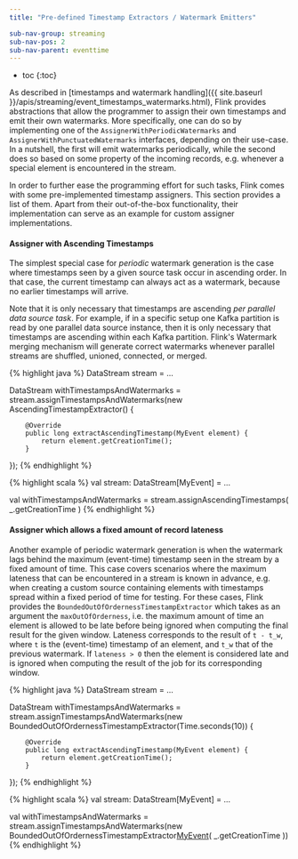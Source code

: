 ```yaml
---
title: "Pre-defined Timestamp Extractors / Watermark Emitters"

sub-nav-group: streaming
sub-nav-pos: 2
sub-nav-parent: eventtime
---
```

<!--
Licensed to the Apache Software Foundation (ASF) under one
or more contributor license agreements.  See the NOTICE file
distributed with this work for additional information
regarding copyright ownership.  The ASF licenses this file
to you under the Apache License, Version 2.0 (the
"License"); you may not use this file except in compliance
with the License.  You may obtain a copy of the License at

  http://www.apache.org/licenses/LICENSE-2.0

Unless required by applicable law or agreed to in writing,
software distributed under the License is distributed on an
"AS IS" BASIS, WITHOUT WARRANTIES OR CONDITIONS OF ANY
KIND, either express or implied.  See the License for the
specific language governing permissions and limitations
under the License.
-->

* toc
{:toc}

As described in [timestamps and watermark handling]({{ site.baseurl }}/apis/streaming/event_timestamps_watermarks.html),
Flink provides abstractions that allow the programmer to assign their own timestamps and emit their own watermarks. More specifically, 
one can do so by implementing one of the `AssignerWithPeriodicWatermarks` and `AssignerWithPunctuatedWatermarks` interfaces, depending 
on their use-case. In a nutshell, the first will emit watermarks periodically, while the second does so based on some property of 
the incoming records, e.g. whenever a special element is encountered in the stream.

In order to further ease the programming effort for such tasks, Flink comes with some pre-implemented timestamp assigners. 
This section provides a list of them. Apart from their out-of-the-box functionality, their implementation can serve as an example 
for custom assigner implementations.

#### **Assigner with Ascending Timestamps**

The simplest special case for *periodic* watermark generation is the case where timestamps seen by a given source task 
occur in ascending order. In that case, the current timestamp can always act as a watermark, because no earlier timestamps will 
arrive.

Note that it is only necessary that timestamps are ascending *per parallel data source task*. For example, if
in a specific setup one Kafka partition is read by one parallel data source instance, then it is only necessary that
timestamps are ascending within each Kafka partition. Flink's Watermark merging mechanism will generate correct
watermarks whenever parallel streams are shuffled, unioned, connected, or merged.

<div class="codetabs" markdown="1">
<div data-lang="java" markdown="1">
{% highlight java %}
DataStream<MyEvent> stream = ...

DataStream<MyEvent> withTimestampsAndWatermarks = 
    stream.assignTimestampsAndWatermarks(new AscendingTimestampExtractor<MyEvent>() {

        @Override
        public long extractAscendingTimestamp(MyEvent element) {
            return element.getCreationTime();
        }
});
{% endhighlight %}
</div>
<div data-lang="scala" markdown="1">
{% highlight scala %}
val stream: DataStream[MyEvent] = ...

val withTimestampsAndWatermarks = stream.assignAscendingTimestamps( _.getCreationTime )
{% endhighlight %}
</div>
</div>

#### **Assigner which allows a fixed amount of record lateness**

Another example of periodic watermark generation is when the watermark lags behind the maximum (event-time) timestamp
seen in the stream by a fixed amount of time. This case covers scenarios where the maximum lateness that can be encountered in a 
stream is known in advance, e.g. when creating a custom source containing elements with timestamps spread within a fixed period of 
time for testing. For these cases, Flink provides the `BoundedOutOfOrdernessTimestampExtractor` which takes as an argument 
the `maxOutOfOrderness`, i.e. the maximum amount of time an element is allowed to be late before being ignored when computing the 
final result for the given window. Lateness corresponds to the result of `t - t_w`, where `t` is the (event-time) timestamp of an 
element, and `t_w` that of the previous watermark. If `lateness > 0` then the element is considered late and is ignored when computing 
the result of the job for its corresponding window.

<div class="codetabs" markdown="1">
<div data-lang="java" markdown="1">
{% highlight java %}
DataStream<MyEvent> stream = ...

DataStream<MyEvent> withTimestampsAndWatermarks = 
    stream.assignTimestampsAndWatermarks(new BoundedOutOfOrdernessTimestampExtractor<MyEvent>(Time.seconds(10)) {

        @Override
        public long extractAscendingTimestamp(MyEvent element) {
            return element.getCreationTime();
        }
});
{% endhighlight %}
</div>
<div data-lang="scala" markdown="1">
{% highlight scala %}
val stream: DataStream[MyEvent] = ...

val withTimestampsAndWatermarks = stream.assignTimestampsAndWatermarks(new BoundedOutOfOrdernessTimestampExtractor[MyEvent](Time.seconds(10))( _.getCreationTime ))
{% endhighlight %}
</div>
</div>
